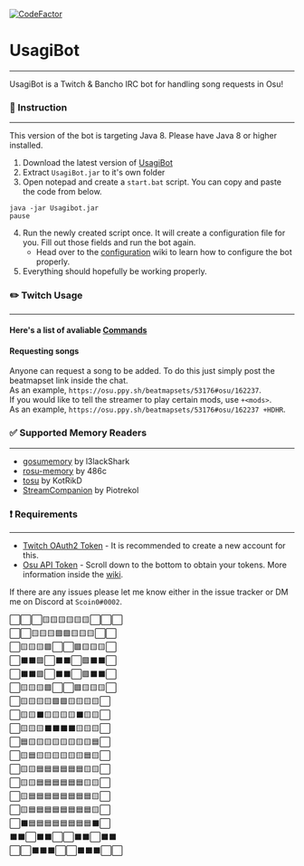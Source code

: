 [![CodeFactor](https://www.codefactor.io/repository/github/scoin0/usagibot/badge)](https://www.codefactor.io/repository/github/scoin0/usagibot)
# UsagiBot 
---
UsagiBot is a Twitch & Bancho IRC bot for handling song requests in Osu!

### :blue_book: Instruction

---
This version of the bot is targeting Java 8. Please have Java 8 or higher installed.

1. Download the latest version of [UsagiBot](https://github.com/Scoin0/UsagiBot/releases)
2. Extract `UsagiBot.jar` to it's own folder
3. Open notepad and create a `start.bat` script. You can copy and paste the code from below.
```
java -jar Usagibot.jar
pause
```
4. Run the newly created script once. It will create a configuration file for you. Fill out those fields and run the bot again.
    * Head over to the [configuration](https://github.com/Scoin0/UsagiBot/wiki/Configuration) wiki to learn how to configure the bot properly.
5. Everything should hopefully be working properly.

### :pencil2: Twitch Usage

---
#### Here's a list of avaliable [Commands](https://github.com/Scoin0/UsagiBot/wiki/Commands)

#### Requesting songs
Anyone can request a song to be added. To do this just simply post the beatmapset link inside the chat.    
As an example, `https://osu.ppy.sh/beatmapsets/53176#osu/162237`.     
If you would like to tell the streamer to play certain mods, use `+<mods>`.    
As an example, `https://osu.ppy.sh/beatmapsets/53176#osu/162237 +HDHR`.

### :white_check_mark: Supported Memory Readers

---

* [gosumemory](https://github.com/l3lackShark/gosumemory) by l3lackShark
* [rosu-memory](https://github.com/486c/rosu-memory) by 486c     
* [tosu](https://github.com/KotRikD/tosu) by KotRikD     
* [StreamCompanion](https://github.com/Piotrekol/StreamCompanion) by Piotrekol     

### :heavy_exclamation_mark: Requirements

---

* [Twitch OAuth2 Token](https://twitchapps.com/tmi/) - It is recommended to create a new account for this.
* [Osu API Token](https://osu.ppy.sh/home/account/edit) - Scroll down to the bottom to obtain your tokens. More information inside the [wiki](https://github.com/Scoin0/UsagiBot/wiki/Configuration).

If there are any issues please let me know either in the issue tracker or DM me on Discord at `Scoin0#0002`.     

<div>
⬜⬜⬜🟨🟨🟨🟨🟨🟨⬜⬜⬜<br>
⬜⬜🟨🟨🟨🟪🟪🟨🟨🟨⬜⬜<br>
⬜🟨🟨🟨🟪⬜⬜🟪🟨🟨🟨⬜<br>
⬜⬛⬛🟪⬜⬛⬛⬜🟪⬛⬛⬜<br>
⬜⬛⬛🟪⬜⬛⬛⬜🟪⬛⬛⬜<br>
⬜🟨🟨🟨🟪⬜⬜🟪🟨🟨🟨⬜<br>
⬜🟨🟨🟨🟨🟪🟪🟨🟨🟨🟨⬜<br>
⬜🟨🟨⬛🟨🟨🟨🟨⬛🟨🟨⬜<br>
⬜🟨🟨🟨⬛⬛⬛⬛🟨🟨🟨⬜<br>
⬜🟦🟨🟨🟨🟨🟨🟨🟨🟨🟦⬜<br>
⬜🟨🟦🟨🟨🟨🟨🟨🟨🟦🟨⬜<br>
⬜🟨🟨🟦🟦🟦🟦🟦🟦🟨🟨⬜<br>
⬜🟨🟨🟦🟦🟦🟦🟦🟦🟨🟨⬜<br>
⬜🟨🟦🟦🟦🟦🟦🟦🟦🟦🟨⬜<br>
⬜🟨🟦🟦🟦🟦🟦🟦🟦🟦🟨⬜<br>
⬜⬛🟦🟦🟦🟦🟦🟦🟦🟦⬛⬜<br>
⬛⬛⬜⬛⬛⬜⬜⬛⬛⬜⬛⬛<br>
⬜⬜⬛⬛⬛⬜⬜⬛⬛⬛⬜⬜<br>
</div>

